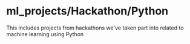 # ml_projects/Hackathon/Python
This includes projects from hackathons we've taken part into related to machine learning using Python